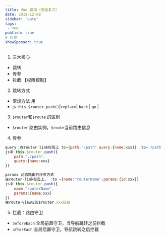 ```yaml
---
title: Vue 路由（总结复习）
date: 2019-12-08
sidebar: 'auto'
tags:
 - vue
publish: true
# 打赏
showSponsor: true
---
```


1. 三大核心

- 跳转
- 传参
- 拦截 【权限控制】

2. 跳转方式

- 常规方法 用<router-link to='path'></router-link>
- js `this.$router.push()`|`replace`| `back` | `go` |

3. `$router`和`$route` 的区别

- `$router` 路由实例，`$route`当前路由信息

4. 传参

```js
query：在router-link标签上 to={path:"/path",query:{name:xxx}} ;to='/path?name=xxx'
js中 this.$router.push({
    path:"./path",
    query:{name:xxx}
})

params 动态路由的传参方式
在router-link标签上， :to ={name:"routerName",params:{id:xxx}}
js中 this.$router.push({
    name:"routerName",
    params:{name:xxx}
})
在route-view标签$router.xxx获取
```

5. 拦截：路由守卫

- `beforeEach` 全局前置守卫，当导航跳转之前拦截
- `afterEach` 全局后置守卫，导航跳转之后拦截
